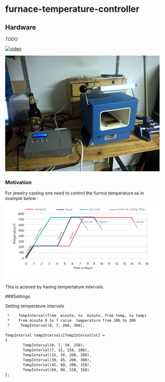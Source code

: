 # furnace-temperature-controller

## Hardware

TODO

[![video](http://img.youtube.com/vi/bsTQhCWisBk/0.jpg)](https://youtu.be/bsTQhCWisBk)

![photo](/furnace.jpg)



### Motivation 

For jewelry casting one need to control the furnce temperature as in example below :
![photo](/casting.png)

This is acieved by having tempertature intervals.




###Settings

Setting temperature intervals

````
 *    TempInterval(from  minute, to  minute, from temp, to temp)
 *    from minute 0 to 7 raise  temperature from 200 to 300
 *     TempInterval(0, 7, 200, 300),
 
TempInterval tempIntervals[TempIntervalCnt] =
{
        TempInterval(0, 7, 50, 150),
        TempInterval(7, 15, 150, 200),
        TempInterval(15, 30, 200, 200),
        TempInterval(30, 45, 200, 300),
        TempInterval(45, 60, 300, 150),
        TempInterval(60, 90, 150, 150)
};

````

